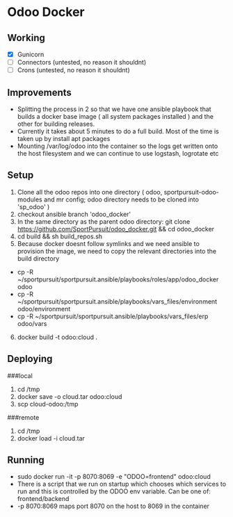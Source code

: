 # Odoo Docker

## Working
* [x] Gunicorn
* [ ] Connectors (untested, no reason it shouldnt)
* [ ] Crons (untested, no reason it shouldnt)

## Improvements
* Splitting the process in 2 so that we have one ansible playbook that builds a docker base image ( all system packages installed ) and the other for building releases.
 * Currently it takes about 5 minutes to do a full build. Most of the time is taken up by install apt packages
* Mounting /var/log/odoo into the container so the logs get written onto the host filesystem and we can continue to use logstash, logrotate etc


## Setup
1. Clone all the odoo repos into one directory ( odoo, sportpursuit-odoo-modules and mr config; odoo directory needs to be cloned into 'sp_odoo' )
2. checkout ansible branch 'odoo_docker'
3. In the same directory as the parent odoo directory: git clone https://github.com/SportPursuit/odoo_docker.git && cd odoo_docker
4. cd build && sh build_repos.sh
5. Because docker doesnt follow symlinks and we need ansible to provision the image, we need to copy the relevant directories into the build directory
 * cp -R ~/sportpursuit/sportpursuit.ansible/playbooks/roles/app/odoo_docker odoo
 * cp -R ~/sportpursuit/sportpursuit.ansible/playbooks/vars_files/environment odoo/environment
 * cp -R ~/sportpursuit/sportpursuit.ansible/playbooks/vars_files/erp odoo/vars
6. docker build -t odoo:cloud .


## Deploying
###local
1. cd /tmp
2. docker save -o cloud.tar odoo:cloud
3. scp cloud-odoo:/tmp

###remote
1. cd /tmp
2. docker load -i cloud.tar


## Running
* sudo docker run -it -p 8070:8069 -e "ODOO=frontend" odoo:cloud
 * There is a script that we run on startup which chooses which services to run and this is controlled by the ODOO env variable. Can be one of: frontend/backend
 * -p 8070:8069 maps port 8070 on the host to 8069 in the container

